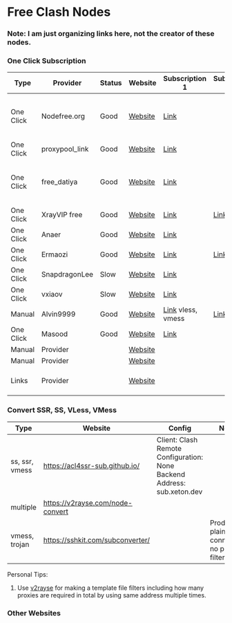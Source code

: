 # Free Clash Nodes

### Note: I am just organizing links here, not the creator of these nodes.

### One Click Subscription
| Type      | Provider       | Status | Website | Subscription 1 | Subscription 2 | Note |
| --------- | -------------- | ------ | ------- | -------------- | -------------- | ---- |
| One Click | Nodefree.org   | Good   | [Website](https://nodefree.org/) | [Link](https://nodefree.githubrowcontent.com/2025/02/20250227.yaml) | | need to visit website to update
| One Click | proxypool_link | Good   | [Website](https://proxypool.link/) | [Link](https://proxypool.link/clash/config)
| One Click | free_datiya    | Good   | [Website](https://free.datiya.com/) | [Link](https://free.datiya.com/uploads/20250302-clash.yaml)  | | need to visit website to update
| One Click | XrayVIP free   | Good   | [Website]( https://github.com/xrayfree/free-ssr-ss-v2ray-vpn-clash) | [Link](https://www.xrayvip.com/free.yaml) | [Link](https://tt.vg/freeclash)
| One Click | Anaer          | Good   | [Website](https://github.com/anaer/Sub) | [Link](https://raw.githubusercontent.com/anaer/Sub/main/clash.yaml)
| One Click | Ermaozi        | Good   | [Website](https://github.com/ermaozi/get_subscribe) | [Link](https://raw.githubusercontent.com/ermaozi/get_subscribe/main/subscribe/clash.yml) | [Link](https://git.io/emzclash)
| One Click | SnapdragonLee  | Slow   | [Website](https://github.com/SnapdragonLee/SystemProxy) | [Link](https://raw.githubusercontent.com/SnapdragonLee/SystemProxy/master/dist/clash_config.yaml)
| One Click | vxiaov         | Slow   | [Website](https://github.com/vxiaov/free_proxies) | [Link](https://cdn.jsdelivr.net/gh/vxiaov/free_proxies@main/clash/clash.provider.yaml)	 	
| Manual    | Alvin9999      | Good   | [Website]([https://github.com/Alvin9999](https://github.com/Alvin9999/new-pac)) |	[Link](https://github.com/Alvin9999/new-pac/wiki/v2ray%E5%85%8D%E8%B4%B9%E8%B4%A6%E5%8F%B7) vless, vmess | [Link](https://github.com/Alvin9999/new-pac/wiki/ss%E5%85%8D%E8%B4%B9%E8%B4%A6%E5%8F%B7) ssr, ss |  
| One Click | Masood         | Good   | [Website](https://github.com/ammasood12/nodes/) | [Link](https://raw.githubusercontent.com/ammasood12/nodes/Clash/Alvin9999.yaml)
| Manual    | Provider       |        | [Website](https://freefq.com/) | |  | Note |
| Manual    | Provider       |        | [Website](https://free-ss.site/) | |  | Note |
| Links     | Provider      |        | [Website](https://github.com/mermeroo/V2RAY-CLASH-BASE64-Subscription.Links/blob/main/SUB%20LINKS) | | | Links to Other nodes |




### Convert SSR, SS, VLess, VMess
| Type      | Website        | Config | Notes |
| --------- | -------------- | ------ | ----- |
|ss, ssr, vmess | https://acl4ssr-sub.github.io/ |  Client: Clash <br/> Remote Configuration: None <br/> Backend Address: sub.xeton.dev
|multiple | https://v2rayse.com/node-convert |
|vmess, trojan | https://sshkit.com/subconverter/ | | Produce plain connection, no proxy filtering |

Personal Tips: 
1. Use [v2rayse](https://v2rayse.com/node-convert) for making a template file filters including how many proxies are required in total by using same address multiple times.

### Other Websites


